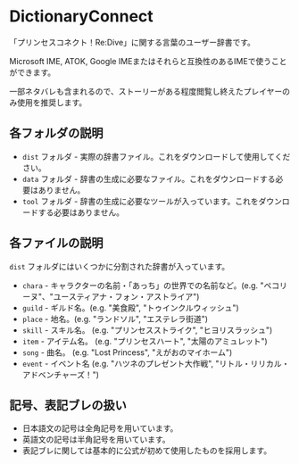 # DictionaryConnect

「プリンセスコネクト！Re:Dive」に関する言葉のユーザー辞書です。

Microsoft IME, ATOK, Google IMEまたはそれらと互換性のあるIMEで使うことができます。

一部ネタバレも含まれるので、ストーリーがある程度閲覧し終えたプレイヤーのみ使用を推奨します。

## 各フォルダの説明

- ``dist`` フォルダ - 実際の辞書ファイル。これをダウンロードして使用してください。
- ``data`` フォルダ - 辞書の生成に必要なファイル。これをダウンロードする必要はありません。
- ``tool`` フォルダ - 辞書の生成に必要なツールが入っています。これをダウンロードする必要はありません。

## 各ファイルの説明

``dist`` フォルダにはいくつかに分割された辞書が入っています。

- ``chara`` - キャラクターの名前・「あっち」の世界での名前など。(e.g. "ペコリーヌ"、"ユースティアナ・フォン・アストライア")
- ``guild`` - ギルド名。(e.g. "美食殿", "トゥインクルウィッシュ")
- ``place`` - 地名。(e.g. "ランドソル", "エステレラ街道")
- ``skill`` - スキル名。 (e.g. "プリンセスストライク", "ヒヨリスラッシュ")
- ``item`` - アイテム名。 (e.g. "プリンセスハート", "太陽のアミュレット")
- ``song`` - 曲名。 (e.g. "Lost Princess", "えがおのマイホーム")
- ``event`` - イベント名 (e.g. "ハツネのプレゼント大作戦", "リトル・リリカル・アドベンチャーズ！")

## 記号、表記ブレの扱い

- 日本語文の記号は全角記号を用いています。
- 英語文の記号は半角記号を用いています。
- 表記ブレに関しては基本的に公式が初めて使用したものを採用します。